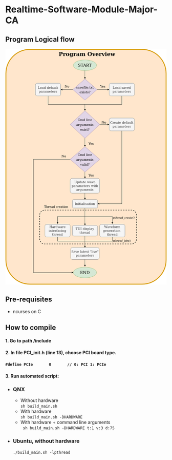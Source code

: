# Realtime-Software-Module-Major-CA

## Program Logical flow
<img src="./res/program_overview.png">

## Pre-requisites
- ncurses on C

## How to compile

#### 1. Go to path /include

#### 2. In file PCI_init.h (line 13), choose PCI board type.   
    
#### ``` #define PCIe		0		// 0: PCI 1: PCIe ```

#### 3. Run automated script:

- ### QNX 
	- Without hardware    
	``` sh build_main.sh ```    
	- With hardware    
	``` sh build_main.sh -DHARDWARE ```
	- With hardware + command line arguments    
	``` sh build_main.sh -DHARDWARE t:1 v:3 d:75```
   
 
- ### Ubuntu, without hardware
	``` ./build_main.sh -lpthread ```
